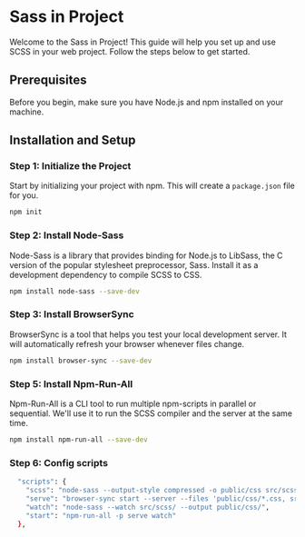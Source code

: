 # Sass in Project

Welcome to the Sass in Project! This guide will help you set up and use SCSS in your web project. Follow the steps below to get started.

## Prerequisites

Before you begin, make sure you have Node.js and npm installed on your machine.

## Installation and Setup

### Step 1: Initialize the Project

Start by initializing your project with npm. This will create a `package.json` file for you.

```sh
npm init
```

### Step 2: Install Node-Sass

Node-Sass is a library that provides binding for Node.js to LibSass, the C version of the popular stylesheet preprocessor, Sass. Install it as a development dependency to compile SCSS to CSS.

```sh
npm install node-sass --save-dev
```

### Step 3: Install BrowserSync

BrowserSync is a tool that helps you test your local development server. It will automatically refresh your browser whenever files change.

```sh
npm install browser-sync --save-dev
```

### Step 5: Install Npm-Run-All

Npm-Run-All is a CLI tool to run multiple npm-scripts in parallel or sequential. We'll use it to run the SCSS compiler and the server at the same time.

```sh
npm install npm-run-all --save-dev
```

### Step 6: Config scripts

```sh
  "scripts": {
    "scss": "node-sass --output-style compressed -o public/css src/scss",
    "serve": "browser-sync start --server --files 'public/css/*.css, src/index.html'",
    "watch": "node-sass --watch src/scss/ --output public/css/",
    "start": "npm-run-all -p serve watch"
  },
```
